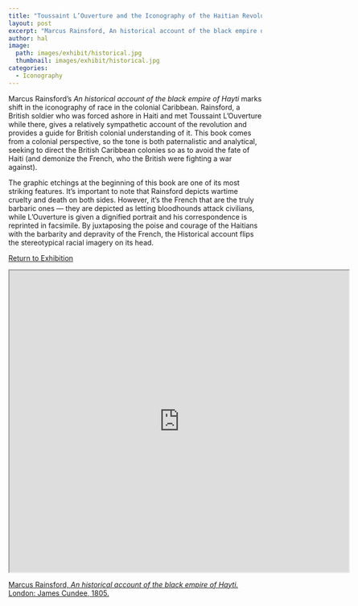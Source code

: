 ```yaml
---
title: "Toussaint L’Ouverture and the Iconography of the Haitian Revolution"
layout: post
excerpt: "Marcus Rainsford, An historical account of the black empire of Hayti. London: James Cundee, 1805."
author: hal
image: 
  path: images/exhibit/historical.jpg
  thumbnail: images/exhibit/historical.jpg
categories:
  - Iconography
---
```


Marcus Rainsford’s *An historical account of the black empire of Hayti* marks shift in the iconography of race in the colonial Caribbean. Rainsford, a British soldier who was forced ashore in Haiti and met Toussaint L’Ouverture while there, gives a relatively sympathetic account of the revolution and provides a guide for British colonial understanding of it. This book comes from a colonial perspective, so the tone is both paternalistic and analytical, seeking to direct the British Caribbean colonies so as to avoid the fate of Haiti (and demonize the French, who the British were fighting a war against).

The graphic etchings at the beginning of this book are one of its most striking features. It’s important to note that Rainsford depicts wartime cruelty and death on both sides. However, it’s the French that are the truly barbaric ones — they are depicted as letting bloodhounds attack civilians, while L’Ouverture is given a dignified portrait and his correspondence is reprinted in facsimile. By juxtaposing the poise and courage of the Haitians with the barbarity and depravity of the French, the Historical account flips the stereotypical racial imagery on its head.

[Return to Exhibition](/2019-bookhistory/exhibition/)

<!-- https://archive.org/details/historicalaccoun00rain/page/n25 -->
<iframe src="https://archive.org/details/historicalaccoun00rain/?ui=embed#mode/2up/page/n25" width="675px" height="600px"></iframe>

[Marcus Rainsford, *An historical account of the black empire of Hayti.* London: James Cundee, 1805.](https://search.library.brown.edu/catalog/b4042716)